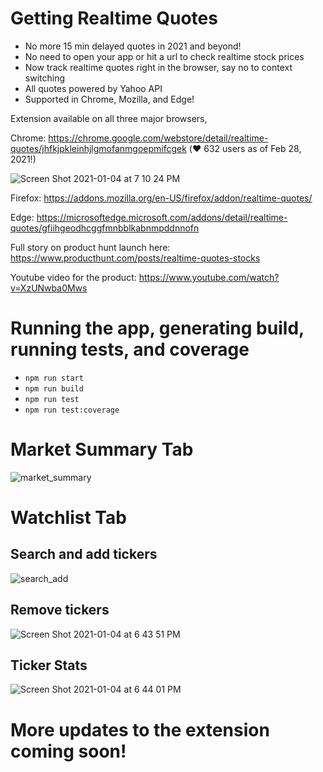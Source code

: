 # Getting Realtime Quotes

- No more 15 min delayed quotes in 2021 and beyond!
- No need to open your app or hit a url to check realtime stock prices
- Now track realtime quotes right in the browser, say no to context switching
- All quotes powered by Yahoo API
- Supported in Chrome, Mozilla, and Edge!

Extension available on all three major browsers,

Chrome: https://chrome.google.com/webstore/detail/realtime-quotes/jhfkjpkleinhjlgmofanmgoepmifcgek (❤️ 632 users as of Feb 28, 2021!)

![Screen Shot 2021-01-04 at 7 10 24 PM](https://user-images.githubusercontent.com/10058508/109435319-eddcaa00-79e7-11eb-88a4-95e826386b39.png)

Firefox: https://addons.mozilla.org/en-US/firefox/addon/realtime-quotes/

Edge: https://microsoftedge.microsoft.com/addons/detail/realtime-quotes/gfiihgeodhcggfmnbblkabnmpddnnofn

Full story on product hunt launch here: https://www.producthunt.com/posts/realtime-quotes-stocks

Youtube video for the product: https://www.youtube.com/watch?v=XzUNwba0Mws

# Running the app, generating build, running tests, and coverage

- `npm run start`
- `npm run build`
- `npm run test`
- `npm run test:coverage`

# Market Summary Tab

![market_summary](https://user-images.githubusercontent.com/10058508/101962509-5f237280-3bda-11eb-9779-b89a54c3483a.png)

# Watchlist Tab

## Search and add tickers

![search_add](https://user-images.githubusercontent.com/10058508/101962511-5fbc0900-3bda-11eb-833a-cba1bc8ced49.png)

## Remove tickers

![Screen Shot 2021-01-04 at 6 43 51 PM](https://user-images.githubusercontent.com/10058508/103590991-df2cb780-4ebc-11eb-9675-fb85e74b6a32.png)

## Ticker Stats 

![Screen Shot 2021-01-04 at 6 44 01 PM](https://user-images.githubusercontent.com/10058508/103590992-e05de480-4ebc-11eb-83ed-3b12172db505.png)

# More updates to the extension coming soon!
